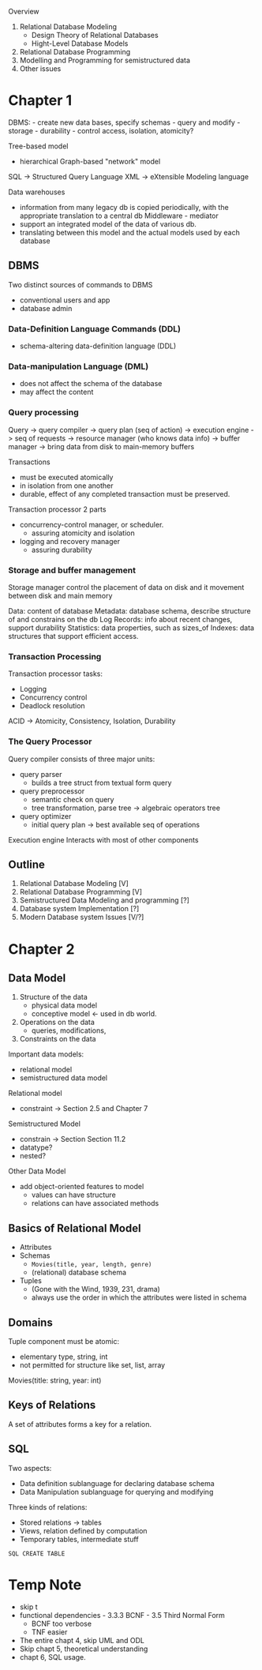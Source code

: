 Overview
1. Relational Database Modeling
	- Design Theory of Relational Databases
	- Hight-Level Database Models
2. Relational Database Programming
3. Modelling and Programming for semistructured data
4. Other issues

# Chapter 1
DBMS:
	- create new data bases, specify schemas
	- query and modify
	- storage
	- durability
	- control access, isolation, atomicity?

Tree-based model
- hierarchical
Graph-based "network" model

SQL -> Structured Query Language
XML -> eXtensible Modeling language

Data warehouses
- information from many legacy db is copied periodically, with the appropriate translation to a central db
Middleware - mediator
- support an integrated model of the data of various db.
- translating between this model and the actual models used by each database

## DBMS
Two distinct sources of commands to DBMS
- conventional users and app
- database admin

### Data-Definition Language Commands (DDL)
- schema-altering data-definition language (DDL)

### Data-manipulation Language (DML)
- does not affect the schema of the database
- may affect the content

### Query processing
Query -> query compiler -> query plan (seq of action) -> execution engine -> seq of requests -> resource manager (who knows data info) -> buffer manager -> bring data from disk to main-memory buffers

Transactions
- must be executed atomically
- in isolation from one another
- durable, effect of any completed transaction must be preserved. 

Transaction processor
2 parts
- concurrency-control manager, or scheduler. 
	- assuring atomicity and isolation
- logging and recovery manager
	- assuring durability 

### Storage and buffer management
Storage manager control the placement of data on disk and it movement between disk and main memory

Data: content of database
Metadata: database schema, describe structure of and constrains on the db
Log Records: info about recent changes, support durability
Statistics: data properties, such as sizes_of
Indexes: data structures that support efficient access. 

### Transaction Processing
Transaction processor tasks:
- Logging
- Concurrency control
- Deadlock resolution

ACID -> Atomicity, Consistency, Isolation, Durability

### The Query Processor
Query compiler consists of three major units:
- query parser
	- builds a tree struct from textual form query
- query preprocessor
	- semantic check on query
	- tree transformation, parse tree -> algebraic operators tree
- query optimizer
	- initial query plan -> best available seq of operations

Execution engine
Interacts with most of other components


## Outline
1. Relational Database Modeling [V]
2. Relational Database Programming [V]
3. Semistructured Data Modeling and programming [?]
4. Database system Implementation [?]
5. Modern Database system Issues [V/?]

# Chapter 2
## Data Model
1. Structure of the data
	- physical data model
	- conceptive model <- used in db world.
2. Operations on the data
	- queries, modifications,
3. Constraints on the data

Important data models:
- relational model
- semistructured data model

Relational model
- constraint -> Section 2.5 and Chapter 7

Semistructured Model
- constrain -> Section Section 11.2
- datatype?
- nested?	

Other Data Model
- add object-oriented features to model
	- values can have structure
	- relations can have associated methods

## Basics of Relational Model
- Attributes
- Schemas
	- `Movies(title, year, length, genre)`
	- (relational) database schema
- Tuples
	- (Gone with the Wind, 1939, 231, drama)
	- always use the order in which the attributes were listed in schema

## Domains
Tuple component must be atomic:
- elementary type, string, int
- not permitted for structure like set, list, array

Movies(title: string, year: int)

## Keys of Relations
A set of attributes forms a key for a relation.

## SQL
Two aspects:
- Data definition sublanguage for declaring database schema 
- Data Manipulation sublanguage for querying and modifying

Three kinds of relations:
- Stored relations -> tables
- Views, relation defined by computation
- Temporary tables, intermediate stuff

`SQL CREATE TABLE`


# Temp Note
- skip t
- functional dependencies - 3.3.3 BCNF - 3.5 Third Normal Form
  - BCNF too verbose
  - TNF easier 
- The entire chapt 4, skip UML and ODL
- Skip chapt 5, theoretical understanding 
- chapt 6, SQL usage.

